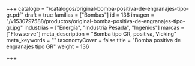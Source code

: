 +++
catalogo = "/catalogos/original-bomba-positiva-de-engranajes-tipo-gr.pdf"
draft = true
familias = ["Bombas"]
id = 136
imagen = "/v1530797588/productos/original-bomba-positiva-de-engranajes-tipo-gr.jpg"
industrias = ["Energía", "Industria Pesada", "Ingenios"]
marcas = ["Flowserve"]
meta_description = "Bomba tipo GR, positiva, Vicking"
meta_keywords = ""
taxonomyCover = false
title = "Bomba positiva de engranajes tipo GR"
weight = 136

+++